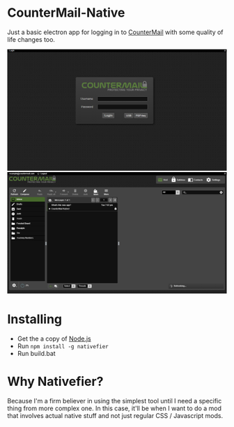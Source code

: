 # CounterMail-Native
Just a basic electron app for logging in to [CounterMail](https://countermail.com/) with some quality of life changes too.

![Preview of login](preview.png)
![Another preview of inbox](preview2.png)

# Installing
* Get the a copy of [Node.js](https://nodejs.org)
* Run `npm install -g nativefier`
* Run build.bat

# Why Nativefier?
Because I'm a firm believer in using the simplest tool until I need a specific thing from more complex one. In this case, it'll be when I want to do a mod that involves actual native stuff and not just regular CSS / Javascript mods.
